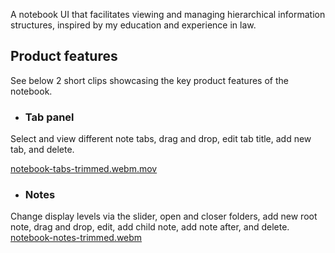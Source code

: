 A notebook UI that facilitates viewing and managing hierarchical information structures, inspired by my education and experience in law.

## Product features

See below 2 short clips showcasing the key product features of the notebook.

- ### Tab panel

Select and view different note tabs, drag and drop, edit tab title, add new tab, and delete.

[notebook-tabs-trimmed.webm.mov](https://user-images.githubusercontent.com/84102041/183894027-993e98d3-4016-4199-9d1c-ce3dd31c530b.webm.mov)

- ### Notes

Change display levels via the slider, open and closer folders, add new root note, drag and drop, edit, add child note, add note after, and delete.
[notebook-notes-trimmed.webm](https://user-images.githubusercontent.com/84102041/183893981-5fe14d04-ed24-460c-b517-2731cfbf3e3b.webm)
